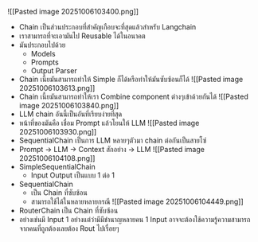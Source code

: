 ![[Pasted image 20251006103400.png]]
- Chain เป็นส่วนประกอบที่สำคัญเกือบจะที่สุดแล้วสำหรับ Langchain
- เราสามารถที่จะเอามันไป Reusable ได้ในอนาคต
- มันประกอบไปด้วย
	- Models
	- Prompts
	- Output Parser
- Chain เนี้ยมันสามารถทำให้ Simple ก็ได้หรือทำให้มันซับซ้อนก็ได้
![[Pasted image 20251006103613.png]]
- Chain เนี้ยมันสามารถทำให้เรา Combine component ต่างๆเข้าด้วยกันได้
![[Pasted image 20251006103840.png]]
- LLM chain อันนี้เป็นอันที่เรียบง่ายที่สุด
- หน้าที่ของมันคือ เชื่อม Prompt แล้วโยนให้ LLM
![[Pasted image 20251006103930.png]]
- SequentialChain เป็นการ LLM หลายๆตัวมา chain ต่อกันเป็นสายโซ่
- Prompt -> LLM -> Context สักอย่าง -> LLM
![[Pasted image 20251006104108.png]]
- SimpleSequentialChain 
	- Input Output เป็นแบบ 1 ต่อ 1
- SequentialChain
	- เป็น Chain ที่ซับซ้อน
	- สามารถใช้ได้ในหลายหลายกรณี
![[Pasted image 20251006104449.png]]
- RouterChain เป็น Chain ที่ซับซ้อน
- อย่างเช่นมี Input 1 อย่างแต่ว่ามีมีชำนาญหลายคน 1 Input อาจจะต้องใช้ความรู้ความสามารถจากคนที่ถูกต้องเลยต้อง Rout ไปเรื่อยๆ 